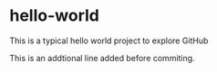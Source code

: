 # hello-world
This is a typical hello world project to explore GitHub

This is an addtional line added before commiting.

